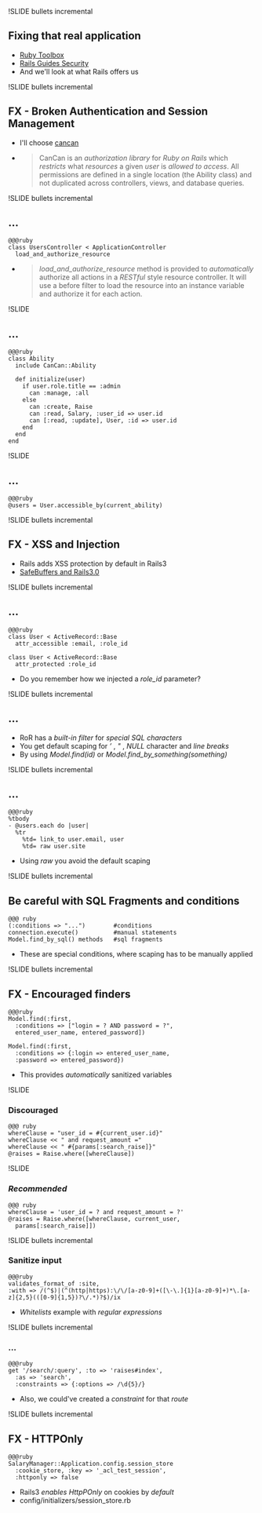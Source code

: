 !SLIDE bullets incremental
## Fixing that real application ##
* [Ruby Toolbox](http://ruby-toolbox.com/)
* [Rails Guides Security](http://guides.rubyonrails.org/security.html)
* And we'll look at what Rails offers us


!SLIDE bullets incremental
## FX - Broken Authentication and Session Management ##
* I'll choose [cancan](http://github.com/ryanb/cancan)
* > CanCan is an *authorization library* for *Ruby on Rails* which *restricts* what *resources* a given *user* is *allowed to access*. All permissions are defined in a single location (the Ability class) and not duplicated across controllers, views, and database queries. 


!SLIDE bullets incremental
## ... ##
    @@@ruby 
    class UsersController < ApplicationController
      load_and_authorize_resource

* > *load_and_authorize_resource* method is provided to *automatically* authorize all actions in a *RESTful* style resource controller. It will use a before filter to load the resource into an instance variable and authorize it for each action.


!SLIDE 
## ... ##
    @@@ruby 
    class Ability
      include CanCan::Ability

      def initialize(user)
        if user.role.title == :admin
          can :manage, :all
        else
          can :create, Raise
          can :read, Salary, :user_id => user.id
          can [:read, :update], User, :id => user.id
        end
      end
    end


!SLIDE
## ... ##
    @@@ruby
    @users = User.accessible_by(current_ability)


!SLIDE bullets incremental
## FX - XSS and Injection ##
* Rails adds XSS protection by default in Rails3
 * [SafeBuffers and Rails3.0](http://yehudakatz.com/2010/02/01/safebuffers-and-rails-3-0/)


!SLIDE bullets incremental
## ... 
    @@@ruby
    class User < ActiveRecord::Base
      attr_accessible :email, :role_id

    class User < ActiveRecord::Base
      attr_protected :role_id
* Do you remember how we injected a *role_id* parameter?


!SLIDE bullets incremental
## ... ##
* RoR has a *built-in filter* for *special SQL characters*
 * You get default scaping for *’* , *"* , *NULL* character and *line breaks*
 * By using *Model.find(id)* or *Model.find_by_something(something)*


!SLIDE bullets incremental
## ... #
    @@@ruby
    %tbody
    - @users.each do |user|
      %tr
        %td= link_to user.email, user
        %td= raw user.site
* Using *raw* you avoid the default scaping


!SLIDE bullets incremental
## Be careful with **SQL Fragments** and conditions ##
    @@@ ruby
    (:conditions => "...")        #conditions
    connection.execute()          #manual statements
    Model.find_by_sql() methods   #sql fragments
* These are special conditions, where scaping has to be manually applied


!SLIDE bullets incremental
## FX - Encouraged finders ##
    @@@ruby
    Model.find(:first, 
      :conditions => ["login = ? AND password = ?", 
      entered_user_name, entered_password])

    Model.find(:first, 
      :conditions => {:login => entered_user_name, 
      :password => entered_password})

* This provides *automatically* sanitized variables


!SLIDE
### **Discouraged** ###
    @@@ ruby
    whereClause = "user_id = #{current_user.id}" 
    whereClause << " and request_amount ="
    whereClause << " #{params[:search_raise]}"
    @raises = Raise.where([whereClause])


!SLIDE
### *Recommended* ###
    @@@ ruby
    whereClause = 'user_id = ? and request_amount = ?'
    @raises = Raise.where([whereClause, current_user, 
      params[:search_raise]])


!SLIDE bullets incremental
### Sanitize input ###
    @@@ruby
    validates_format_of :site, 
    :with => /(^$)|(^(http|https):\/\/[a-z0-9]+([\-\.]{1}[a-z0-9]+)*\.[a-z]{2,5}(([0-9]{1,5})?\/.*)?$)/ix
* *Whitelists* example with *regular expressions*


!SLIDE bullets incremental
### ... ###
    @@@ruby
    get '/search/:query', :to => 'raises#index', 
      :as => 'search', 
      :constraints => {:options => /\d{5}/}
* Also, we could've created a *constraint* for that *route*


!SLIDE bullets incremental
## FX - HTTPOnly ##
    @@@ruby
    SalaryManager::Application.config.session_store 
      :cookie_store, :key => '_acl_test_session', 
      :httponly => false

* Rails3 *enables HttpPOnly* on cookies by *default*
* config/initializers/session_store.rb
